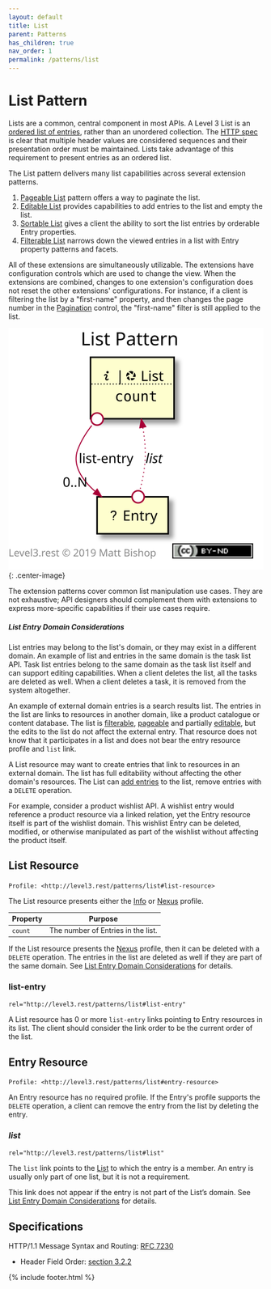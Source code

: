 ```yaml
---
layout: default
title: List
parent: Patterns
has_children: true
nav_order: 1
permalink: /patterns/list
---
```

# List Pattern

Lists are a common, central component in most APIs. A Level 3 List is an [ordered list of entries](https://en.wikipedia.org/wiki/List_(abstract_data_type)), rather than an unordered collection. The [HTTP spec](https://tools.ietf.org/html/rfc7230#section-3.2.2) is clear that multiple header values are considered sequences and their presentation order must be maintained. Lists take advantage of this requirement to present entries as an ordered list.

The List pattern delivers many list capabilities across several extension patterns.

1. [Pageable List](list/pageable.md) pattern offers a way to paginate the list. 
2. [Editable List](list/editable.md) provides capabilities to add entries to the list and empty the list.
3. [Sortable List](list/sortable.md) gives a client the ability to sort the list entries by orderable Entry properties.
4. [Filterable List](list/filterable.md) narrows down the viewed entries in a list with Entry property patterns and facets.

All of these extensions are simultaneously utilizable. The extensions have configuration controls which are used to change the view. When the extensions are combined, changes to one extension's configuration does not reset the other extensions' configurations. For instance, if a client is filtering the list by a "first-name" property, and then changes the page number in the [Pagination](list/pagination.md#pagination-resource) control, the "first-name" filter is still applied to the list.

![](list/relations.svg){: .center-image}

The extension patterns cover common list manipulation use cases. They are not exhaustive; API designers should complement them with extensions to express more-specific capabilities if their use cases require.

##### List Entry Domain Considerations

List entries may belong to the list's domain, or they may exist in a different domain. An example of list and entries in the same domain is the task list API. Task list entries belong to the same domain as the task list itself and can support editing capabilities. When a client deletes the list, all the tasks are deleted as well. When a client deletes a task, it is removed from the system altogether.

An example of external domain entries is a search results list. The entries in the list are links to resources in another domain, like a product catalogue or content database. The list is [filterable](list/filterable.md), [pageable](list/pageable.md) and partially [editable](list/editable), but the edits to the list do not affect the external entry. That resource does not know that it participates in a list and does not bear the entry resource profile and `list` link.

A List resource may want to create entries that link to resources in an external domain. The list has full editability without affecting the other domain's resources. The List can [add entries](list/editable#add-entry) to the list, remove entries with a `DELETE` operation.

For example, consider a product wishlist API. A wishlist entry would reference a product resource via a linked relation, yet the Entry resource itself is part of the wishlist domain. This wishlist Entry can be deleted, modified, or otherwise manipulated as part of the wishlist without affecting the product itself.

## List Resource

`Profile: <http://level3.rest/patterns/list#list-resource>`

The List resource presents either the [Info](../profiles/info.md) or [Nexus](../profiles/nexus.md) profile.

| Property | Purpose                            |
| -------- | ---------------------------------- |
| `count`  | The number of Entries in the list. |

If the List resource presents the [Nexus](../profiles/nexus.md) profile, then it can be deleted with a `DELETE` operation. The entries in the list are deleted as well if they are part of the same domain. See [List Entry Domain Considerations](#list-entry-domain-considerations) for details.

### list-entry

```
rel="http://level3.rest/patterns/list#list-entry"
```

A List resource has 0 or more `list-entry` links pointing to Entry resources in its list. The client should consider the link order to be the current order of the list.

## Entry Resource

`Profile: <http://level3.rest/patterns/list#entry-resource>`

An Entry resource has no required profile. If the Entry's profile supports the `DELETE` operation, a client can remove the entry from the list by deleting the entry.

### *list*

```
rel="http://level3.rest/patterns/list#list"
```

The `list` link points to the [List](#list-resource) to which the entry is a member. An entry is usually only part of one list, but it is not a requirement.

This link does not appear if the entry is not part of the List’s domain. See [List Entry Domain Considerations](#list-entry-domain-considerations) for details.

## Specifications

HTTP/1.1 Message Syntax and Routing: [RFC 7230](https://tools.ietf.org/html/rfc7230)

- Header Field Order: [section 3.2.2](https://tools.ietf.org/html/rfc7230#section-3.2.2)

{% include footer.html %}